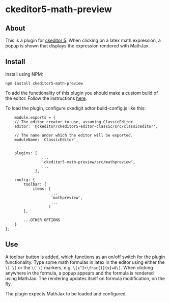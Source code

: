 # ckeditor5-math-preview
## About
This is a plugin for [ckeditor 5](https://github.com/ckeditor/ckeditor5). When clicking on a latex math expression, a popup is shown that displays the expression rendered with MathJax. 

## Install
Install using NPM: 

`npm install ckeditor5-math-preview`

To add the functionality of this plugin you should make a custom build of the editor. Follow the instructions [here](https://docs.ckeditor.com/ckeditor5/latest/builds/guides/development/installing-plugins.html).

To load the plugin, configure ckedigit adtor build-config.js like this:
```
    module.exports = {
	// The editor creator to use, assuming ClassicEditor.
	editor: '@ckeditor/ckeditor5-editor-classic/src/classiceditor',

	// The name under which the editor will be exported.
	moduleName: 'ClassicEditor',


	plugins: [
                ...
                'ckeditor5-math-preview/src/mathpreview',
                ...
	         ],

	config: {
		toolbar: {
			items: [
                    ...
                    'mathpreview',
                    ...
			       ]
		},

        ...OTHER OPTIONS
	}
};
```

## Use
A toolbar button is added, which functions as an on/off switch for the plugin functionality. Type some math formulas in latex in the editor using either the `\[ \]` or the  `\( \)` markers, e.g. `\[x^2+\frac{1}{x}=0\]`. When clicking anywhere in the formula, a popup appears and the formula is rendered using MathJax. The rendering updates itself on formula modification, on the fly. 


The plugin expects MathJax to be loaded and configured. 